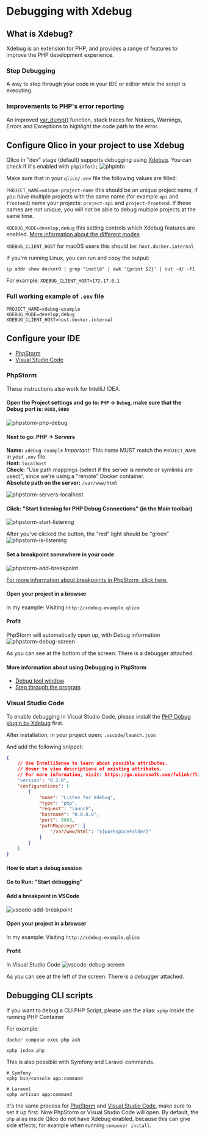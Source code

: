 # Debugging with Xdebug

## What is Xdebug?

Xdebug is an extension for PHP, and provides a range of features to improve the PHP development experience.

### Step Debugging

A way to step through your code in your IDE or editor while the script is executing.


### Improvements to PHP's error reporting

An improved [var_dump()](https://xdebug.org/docs/develop#display) function, stack traces for Notices, Warnings, Errors and Exceptions to highlight the code path to the error.


## Configure Qlico in your project to use Xdebug

Qlico in "dev" stage (default) supports debugging using [Xdebug](https://xdebug.org/).
You can check if it's enabled with `phpinfo();`
![phpinfo](/assets/img/xdebug/phpinfo.png "phpinfo")


Make sure that in your `qlico/.env` file the following values are filled:

`PROJECT_NAME=unique-project-name` this should be an unique project name, if you have multiple projects with the same name (for example `api` and `frontend`) name your projects: `project-api` and `project-frontend`. If these names are not unique, you will not be able to debug multiple projects at the same time.

`XDEBUG_MODE=develop,debug` this setting controls which Xdebug features are enabled. [More information about the different modes](https://xdebug.org/docs/all_settings#mode)

`XDEBUG_CLIENT_HOST` for macOS users this should be: `host.docker.internal`

If you're running Linux, you can run and copy the output:

```shell
ip addr show docker0 | grep "inet\b" | awk '{print $2}' | cut -d/ -f1
```

For example:
`XDEBUG_CLIENT_HOST=172.17.0.1`

### Full working example of `.env` file

```env title=".env"
PROJECT_NAME=xdebug-example
XDEBUG_MODE=develop,debug
XDEBUG_CLIENT_HOST=host.docker.internal
```

## Configure your IDE

* [PhpStorm](#phpstorm)
* [Visual Studio Code](#visual-studio-code)


### PhpStorm

These instructions also work for IntelliJ IDEA.

#### Open the Project settings and go to: `PHP` -> `Debug`, make sure that the Debug port is: `9003,9000`
![phpstorm-php-debug](/assets/img/xdebug/phpstorm-php-debug.png "phpstorm-php-debug")

#### Next to go: PHP -> Servers<br>
**Name:** `xdebug-example` _Important:_ This name MUST match the `PROJECT_NAME` in your `.env` file.<br>
**Host:** `localhost`<br>
**Check:** "Use path mappings (select if the server is remote or symlinks are used)", since we're using a "remote" Docker container.<br>
**Absolute path on the server:** `/var/www/html`<br>

![phpstorm-servers-localhost](/assets/img/xdebug/phpstorm-servers-localhost.png "phpstorm-servers-localhost")

#### Click: "Start listening for PHP Debug Connections" (in the Main toolbar)
![phpstorm-start-listening](/assets/img/xdebug/phpstorm-start-listening.png "phpstorm-start-listening")

After you've clicked the button, the "red" light should be "green"<br>
![phpstorm-is-listening](/assets/img/xdebug/phpstorm-is-listening.png "phpstorm-is-listening")

#### Set a breakpoint somewhere in your code
![phpstorm-add-breakpoint](/assets/img/xdebug/phpstorm-add-breakpoint.png "phpstorm-add-breakpoint")

[For more information about breakpoints in PhpStorm, click here.](https://www.jetbrains.com/help/phpstorm/using-breakpoints.html)

#### Open your project in a browser
In my example: Visiting `http://xdebug-example.qlico`

#### Profit
PhpStorm will automatically open up, with Debug information
![phpstorm-debug-screen](/assets/img/xdebug/phpstorm-debug-screen.png "phpstorm-debug-screen")

As you can see at the bottom of the screen: There is a debugger attached.

#### More information about using Debugging in PhpStorm

- [Debug tool window](https://www.jetbrains.com/help/phpstorm/debug-tool-window.html)
- [Step through the program](https://www.jetbrains.com/help/phpstorm/stepping-through-the-program.html)


### Visual Studio Code

To enable debugging in Visual Studio Code, please install the [PHP Debug plugin by Xdebug](https://marketplace.visualstudio.com/items?itemName=xdebug.php-debug) first.

After installation, in your project open: `.vscode/launch.json`

And add the following snippet:

```json title=".vscode/launch.json"
{
    // Use IntelliSense to learn about possible attributes.
    // Hover to view descriptions of existing attributes.
    // For more information, visit: https://go.microsoft.com/fwlink/?linkid=830387
    "version": "0.2.0",
    "configurations": [
        {
            "name": "Listen for Xdebug",
            "type": "php",
            "request": "launch",
            "hostname": "0.0.0.0",
            "port": 9003,
            "pathMappings": {
                "/var/www/html": "${workspaceFolder}"
            }
        }
    ]
}
```

#### How to start a debug session

#### Go to Run: "Start debugging"

#### Add a breakpoint in VSCode
![vscode-add-breakpoint](/assets/img/xdebug/vscode-add-breakpoint.png "vscode-add-breakpoint")

#### Open your project in a browser
In my example: Visiting `http://xdebug-example.qlico`

#### Profit
In Visual Studio Code
![vscode-debug-screen](/assets/img/xdebug/vscode-debug-screen.png "vscode-debug-screen")

As you can see at the left of the screen: There is a debugger attached.

## Debugging CLI scripts

If you want to debug a CLI PHP Script, please use the alias: `xphp` inside the running PHP Container

For example:

```shell
docker compose exec php ash
```

```shell
xphp index.php
```
This is also possible with Symfony and Laravel commands.
```shell
# Symfony
xphp bin/console app:command

# Laravel
xphp artisan app:command
```

It's the same process for [PhpStorm](#phpstorm) and [Visual Studio Code](#visual-studio-code), make sure to set it up first.
Now PhpStorm or Visual Studio Code will open. By default, the `php` alias inside Qlico do not have Xdebug enabled, because this can give side effects, for example when running `composer install`.
